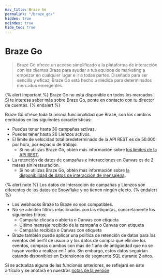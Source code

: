 ```yaml
---
nav_title: Braze Go
permalink: "/braze_go/"
hidden: true
noindex: true
hide_toc: true
---
```


# Braze Go

> Braze Go ofrece un acceso simplificado a la plataforma de interacción con los clientes Braze para ayudar a tus equipos de marketing a empezar en cualquier lugar e ir a todas partes. Diseñado para ser sencillo y eficaz, Braze Go está hecho a medida para determinados mercados emergentes.

{% alert important %}
Braze Go no está disponible en todos los mercados. Si te interesa saber más sobre Braze Go, ponte en contacto con tu director de cuentas.
{% endalert %}

Braze Go ofrece toda la misma funcionalidad que Braze, con los cambios centrados en las siguientes características: 

- Puedes tener hasta 30 campañas activas.
- Puedes tener hasta 20 Lienzos activos.
- El límite de velocidad total predeterminado de la API REST es de 50.000 por hora, por espacio de trabajo.
    - Si no utilizas Braze Go, obtén más información sobre [los límites de la API REST]({{site.baseurl}}/api/api_limits/#rate-limits-by-request-type).
- La retención de datos de campañas e interacciones en Canvas es de 2 meses sin restauración.
    - Si no utilizas Braze Go, obtén más información sobre [la disponibilidad de datos de interacción de mensajería]({{site.baseurl}}/messaging_interaction_data/).

{% alert note %}
Los datos de interacción de campañas y Lienzos son diferentes de los datos de Snowflake y no tienen ningún efecto.
{% endalert %}

- Los webhooks Braze to Braze no son compatibles.
- No se admiten filtros relacionados con las etiquetas, concretamente los siguientes filtros:
    - Campaña clicada o abierta o Canvas con etiqueta
    - Último mensaje recibido de la campaña o Canvas con etiqueta
    - Campaña recibida o Canvas con etiqueta
- Braze también puede aplicar una política de retención de datos para los eventos del perfil de usuario y los datos de compra que elimine los eventos, compras o ambos con más de 1 año de antigüedad que no se hayan vuelto a realizar en 1 año. Sin embargo, estos datos seguirían estando disponibles en Extensiones de segmento SQL durante 2 años.

Si se actualiza alguna de las funciones anteriores, se reflejará en este artículo y se anotará en nuestras [notas de la versión]({{site.baseurl}}/help/release_notes/#most-recent-braze-release-notes).